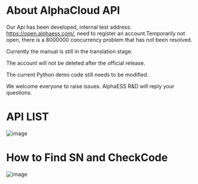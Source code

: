 # About AlphaCloud API

Our Api has been developed, internal test address: https://open.alphaess.com/, need to register an account.Temporarily not open, there is a 8000000 concurrency problem that has not been resolved.

Currently the manual is still in the translation stage.

The account will not be deleted after the official release.

The current Python demo code still needs to be modified.

We welcome everyone to raise issues. AlphaESS R&D will reply your questions.


 

# API LIST
![image](https://user-images.githubusercontent.com/117050711/219543876-09929ca3-6e80-4c38-a021-6b9c3224f5ff.png)


# How to Find SN and CheckCode

![image](https://user-images.githubusercontent.com/117050711/219544085-2f7eb69d-99b8-40f7-b72b-5b4eaa0f01a7.png)



